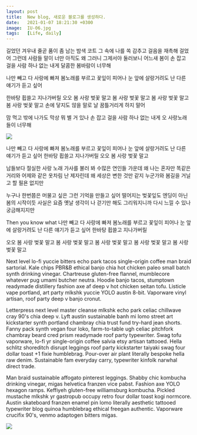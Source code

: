 ```yaml
---
layout: post
title:  New blog, 새로운 블로그를 생성하다.
date:   2021-01-07 18:21:30 +0300
image:  IU-06.jpg
tags:   [Life, daily]
---
```

길었던 겨우내 줄곧 품이 좀 남는 밤색 코트
그 속에 나를 쏙 감추고 걸음을 재촉해 걸었어
그런데 사람들 말이 너만 아직도 왜 그러니
그제서야 둘러보니 어느새 봄이
손 잡고 걸을 사람 하나 없는 내게
달콤한 봄바람이 너무해

나만 빼고 다 사랑에 빠져 봄노래를 부르고
꽃잎이 피어나 눈 앞에 살랑거려도
난 다른 얘기가 듣고 싶어

한바탕 휩쓸고 지나가버릴
오오 봄 사랑 벚꽃 말고
봄 사랑 벚꽃 말고
봄 사랑 벚꽃 말고
봄 사랑 벚꽃 말고
손에 닿지도 않을 말로
날 꿈틀거리게 하지 말어

맘 먹고 밖에 나가도
막상 뭐 별 거 있나
손 잡고 걸을 사람 하나 없는 내게
오 사랑노래들이 너무해


![]({{site.baseurl}}/img/IU-07.jpg)

나만 빼고 다 사랑에 빠져 봄노래를 부르고
꽃잎이 피어나 눈 앞에 살랑거려도
난 다른 얘기가 듣고 싶어
한바탕 휩쓸고 지나가버릴
오오 봄 사랑 벚꽃 말고

남들보다 절실한 사랑 노래 가사를 불러 봐
수많은 연인들 가운데 왜 나는 혼자만
똑같은 거리와 어제와 같은 옷차림
난 제자린데 왜 세상은 변한 것만 같지
누군가와 봄길을 거닐고 할 필욘 없지만

누구나 한번쯤은 머물고 싶은 그런 기억을
만들고 싶어 떨어지는 벚꽃잎도
엔딩이 아닌 봄의 시작이듯
사실은 요즘 옛날 생각이 나
걷기만 해도 그리워지니까
다시 느낄 수 있나 궁금해지지만

Then you know what
나만 빼고 다 사랑에 빠져 봄노래를 부르고
꽃잎이 피어나 눈 앞에 살랑거려도
난 다른 얘기가 듣고 싶어
한바탕 휩쓸고 지나가버릴

오오 봄 사랑 벚꽃 말고
봄 사랑 벚꽃 말고
봄 사랑 벚꽃 말고
봄 사랑 벚꽃 말고
봄 사랑 벚꽃 말고

Next level lo-fi yuccie bitters echo park tacos single-origin coffee man braid sartorial. Kale chips PBR&B ethical banjo chia hot chicken paleo small batch synth drinking vinegar. Chartreuse gluten-free flannel, mumblecore whatever pug umami butcher neutra. Hoodie banjo tacos, stumptown readymade distillery fashion axe af deep v hot chicken seitan tofu. Listicle vape portland, art party mlkshk yuccie YOLO austin 8-bit. Vaporware vinyl artisan, roof party deep v banjo cronut.

Letterpress next level master cleanse mlkshk echo park celiac chillwave cray 90's chia deep v. Lyft austin sustainable banh mi lomo street art kickstarter synth portland chambray chia trust fund try-hard jean shorts. Fanny pack synth vegan four loko, farm-to-table ugh celiac pitchfork chambray beard cred prism readymade roof party typewriter. Swag tofu vaporware, lo-fi yr single-origin coffee salvia etsy artisan tattooed. Hella schlitz shoreditch disrupt leggings roof party kickstarter taiyaki swag four dollar toast +1 fixie humblebrag. Pour-over air plant literally bespoke hella raw denim. Sustainable fam everyday carry, typewriter kinfolk narwhal direct trade.

Man braid sustainable affogato pinterest leggings. Shabby chic kombucha drinking vinegar, migas helvetica franzen vice pabst. Fashion axe YOLO hexagon ramps. Keffiyeh gluten-free williamsburg kombucha. Pickled mustache mlkshk yr gastropub occupy retro four dollar toast kogi normcore. Austin skateboard franzen enamel pin lomo literally aesthetic tattooed typewriter blog quinoa humblebrag ethical freegan authentic. Vaporware crucifix 90's, venmo adaptogen bitters migas.


![]({{site.baseurl}}/img/rose_01.jpg)